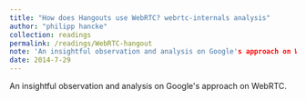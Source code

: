 ```yaml
---
title: "How does Hangouts use WebRTC? webrtc-internals analysis"
author: "philipp hancke"
collection: readings
permalink: /readings/WebRTC-hangout
note: 'An insightful observation and analysis on Google's approach on WebRTC.'
date: 2014-7-29
---
```

An insightful observation and analysis on Google's approach on WebRTC.
